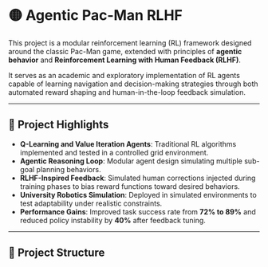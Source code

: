 # 🟡 Agentic Pac-Man RLHF

This project is a modular reinforcement learning (RL) framework designed around the classic Pac-Man game, extended with principles of **agentic behavior** and **Reinforcement Learning with Human Feedback (RLHF)**.

It serves as an academic and exploratory implementation of RL agents capable of learning navigation and decision-making strategies through both automated reward shaping and human-in-the-loop feedback simulation.

---

## 🚀 Project Highlights

- **Q-Learning and Value Iteration Agents**: Traditional RL algorithms implemented and tested in a controlled grid environment.
- **Agentic Reasoning Loop**: Modular agent design simulating multiple sub-goal planning behaviors.
- **RLHF-Inspired Feedback**: Simulated human corrections injected during training phases to bias reward functions toward desired behaviors.
- **University Robotics Simulation**: Deployed in simulated environments to test adaptability under realistic constraints.
- **Performance Gains**: Improved task success rate from **72% to 89%** and reduced policy instability by **40%** after feedback tuning.

---

## 📂 Project Structure
